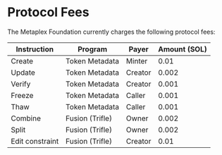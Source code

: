 # Protocol Fees

The Metaplex Foundation currently charges the following protocol fees:

| Instruction       | Program         | Payer   | Amount (SOL) |
|-------------------|-----------------|---------|--------------|
| Create            | Token Metadata  | Minter  | 0.01         |
| Update            | Token Metadata  | Creator | 0.002        |
| Verify            | Token Metadata  | Creator | 0.001        |
| Freeze            | Token Metadata  | Caller  | 0.001        |
| Thaw              | Token Metadata  | Caller  | 0.001        |
| Combine           | Fusion (Trifle) | Owner   | 0.002        |
| Split             | Fusion (Trifle) | Owner   | 0.002        |
| Edit constraint   | Fusion (Trifle) | Creator | 0.01         |
